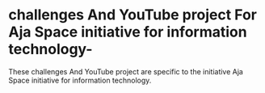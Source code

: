 # challenges And YouTube project For Aja Space initiative for information technology- 
These challenges And YouTube project are specific to the initiative Aja Space initiative for information technology.
